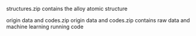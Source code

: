 structures.zip contains the alloy atomic structure


origin data and codes.zip origin data and codes.zip contains raw data and machine learning running code
